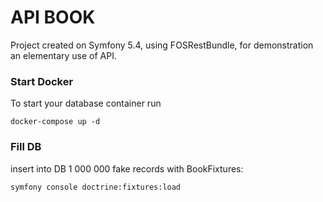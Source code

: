 # API BOOK

Project created on Symfony 5.4, using FOSRestBundle, for demonstration an elementary use of API.

### Start Docker
To start your database container run
```phpregexp
docker-compose up -d
```

### Fill DB
insert into DB 1 000 000 fake records with BookFixtures:
```phpregexp
symfony console doctrine:fixtures:load
```